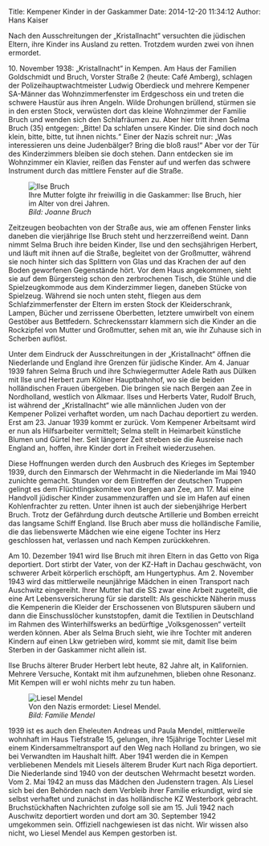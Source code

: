 Title: Kempener Kinder in der Gaskammer
Date: 2014-12-20 11:34:12
Author: Hans Kaiser

<p class="abstract">Nach den Ausschreitungen der „Kristallnacht“ versuchten die jüdischen Eltern, ihre Kinder ins Ausland zu retten. Trotzdem wurden zwei von ihnen ermordet.</p>

10\. November 1938: „Kristallnacht“ in Kempen. Am Haus der Familien Goldschmidt und Bruch, Vorster Straße 2 (heute: Café Amberg), schlagen der Polizeihauptwachtmeister Ludwig Oberdieck und mehrere Kempener SA-Männer das Wohnzimmerfenster im Erdgeschoss ein und treten die schwere Haustür aus ihren Angeln. Wilde Drohungen brüllend, stürmen sie in den ersten Stock, verwüsten dort das kleine Wohnzimmer der Familie Bruch und wenden sich den Schlafräumen zu. Aber hier tritt ihnen Selma Bruch (35) entgegen: „Bitte! Da schlafen unsere Kinder. Die sind doch noch klein, bitte, bitte, tut ihnen nichts.“ Einer der Nazis schreit nur: „Was interessieren uns deine Judenbälger? Bring die bloß raus!“ Aber vor der Tür des Kinderzimmers bleiben sie doch stehen. Dann entdecken sie im Wohnzimmer ein Klavier, reißen das Fenster auf und werfen das schwere Instrument durch das mittlere Fenster auf die Straße.

<figure class="pull-right col-xs-12 col-sm-6 col-md-4">
<img src="/img/IlseGoldschmidt600.jpg" alt="Ilse Bruch">
<figcaption>Ihre Mutter folgte ihr freiwillig in die Gaskammer: Ilse Bruch, hier im Alter von drei Jahren. <br>
<em>Bild: Joanne Bruch</em><figcaption>
</figure>
Zeitzeugen beobachten von der Straße aus, wie am offenen Fenster links daneben die vierjährige Ilse Bruch steht und herzzerreißend weint. Dann nimmt Selma Bruch ihre beiden Kinder, Ilse und den sechsjährigen Herbert, und läuft mit ihnen auf die Straße, begleitet von der Großmutter, während sie noch hinter sich das Splittern von Glas und das Krachen der auf den Boden geworfenen Gegenstände hört. Vor dem Haus angekommen, sieht sie auf dem Bürgersteig schon den zerbrochenen Tisch, die Stühle und die Spielzeugkommode aus dem Kinderzimmer liegen, daneben Stücke von Spielzeug. Während sie noch unten steht, fliegen aus dem Schlafzimmerfenster der Eltern im ersten Stock der Kleiderschrank, Lampen, Bücher und zerrissene Oberbetten, letztere umwirbelt von einem Gestöber aus Bettfedern. Schreckensstarr klammern sich die Kinder an die Rockzipfel von Mutter und Großmutter, sehen mit an, wie ihr Zuhause sich in Scherben auflöst.

Unter dem Eindruck der Ausschreitungen in der „Kristallnacht“ öffnen die Niederlande und England ihre Grenzen für jüdische Kinder. Am 4. Januar 1939 fahren Selma Bruch und ihre Schwiegermutter Adele Rath aus Dülken mit Ilse und Herbert zum Kölner Hauptbahnhof, wo sie die beiden holländischen Frauen übergeben. Die bringen sie nach Bergen aan Zee in Nordholland, westlich von Alkmaar. Ilses und Herberts Vater, Rudolf Bruch, ist während der „Kristallnacht“ wie alle männlichen Juden von der Kempener Polizei verhaftet worden, um nach Dachau deportiert zu werden. Erst am 23. Januar 1939 kommt er zurück. Vom Kempener Arbeitsamt wird er nun als Hilfsarbeiter vermittelt; Selma stellt in Heimarbeit künstliche Blumen und Gürtel her. Seit längerer Zeit streben sie die Ausreise nach England an, hoffen, ihre Kinder dort in Freiheit wiederzusehen.

Diese Hoffnungen werden durch den Ausbruch des Krieges im September 1939, durch den Einmarsch der Wehrmacht in die Niederlande im Mai 1940 zunichte gemacht. Stunden vor dem Eintreffen der deutschen Truppen gelingt es dem Flüchtlingskomitee von Bergen aan Zee, am 17. Mai eine Handvoll jüdischer Kinder zusammenzuraffen und sie im Hafen auf einen Kohlenfrachter zu retten. Unter ihnen ist auch der siebenjährige Herbert Bruch. Trotz der Gefährdung durch deutsche Artillerie und Bomben erreicht das langsame Schiff England. Ilse Bruch aber muss die holländische Familie, die das liebenswerte Mädchen wie eine eigene Tochter ins Herz geschlossen hat, verlassen und nach Kempen zurückkehren.

Am 10. Dezember 1941 wird Ilse Bruch mit ihren Eltern in das Getto von Riga deportiert. Dort stirbt der Vater, von der KZ-Haft in Dachau geschwächt, von schwerer Arbeit körperlich erschöpft, am Hungertyphus. Am 2. November 1943 wird das mittlerweile neunjährige Mädchen in einen Transport nach Auschwitz eingereiht. Ihrer Mutter hat die SS zwar eine Arbeit zugeteilt, die eine Art Lebensversicherung für sie darstellt: Als geschickte Näherin muss die Kempenerin die Kleider der Erschossenen von Blutspuren säubern und dann die Einschusslöcher kunststopfen, damit die Textilien in Deutschland im Rahmen des Winterhilfswerks an bedürftige „Volksgenossen“ verteilt werden können. Aber als Selma Bruch sieht, wie ihre Tochter mit anderen Kindern auf einen Lkw getrieben wird, kommt sie mit, damit Ilse beim Sterben in der Gaskammer nicht allein ist.

Ilse Bruchs älterer Bruder Herbert lebt heute, 82 Jahre alt, in Kalifornien. Mehrere Versuche, Kontakt mit ihm aufzunehmen, blieben ohne Resonanz. Mit Kempen will er wohl nichts mehr zu tun haben.

<figure class="pull-right col-xs-12 col-sm-6 col-md-4">
<img src="/img/LieselMendel600.jpg" alt="Liesel Mendel">
<figcaption>Von den Nazis ermordet: Liesel Mendel.<br>
<em>Bild: Familie Mendel</em><figcaption>
</figure>
1939 ist es auch den Eheleuten Andreas und Paula Mendel, mittlerweile wohnhaft im Haus Tiefstraße 15, gelungen, ihre 15jährige Tochter Liesel mit einem Kindersammeltransport auf den Weg nach Holland zu bringen, wo sie bei Verwandten im Haushalt hilft. Aber 1941 werden die in Kempen verbliebenen Mendels mit Liesels älterem Bruder Kurt nach Riga deportiert. Die Niederlande sind 1940 von der deutschen Wehrmacht besetzt worden. Vom 2. Mai 1942 an muss das Mädchen den Judenstern tragen. Als Liesel sich bei den Behörden nach dem Verbleib ihrer Familie erkundigt, wird sie selbst verhaftet und zunächst in das holländische KZ Westerbork gebracht. Bruchstückhaften Nachrichten zufolge soll sie am 15. Juli 1942 nach Auschwitz deportiert worden und dort am 30. September 1942 umgekommen sein. Offiziell nachgewiesen ist das nicht. Wir wissen also nicht, wo Liesel Mendel aus Kempen gestorben ist.
